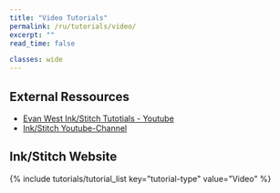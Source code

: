 ```yaml
---
title: "Video Tutorials"
permalink: /ru/tutorials/video/
excerpt: ""
read_time: false

classes: wide
---
```

## External Ressources

* [Evan West Ink/Stitch Tutotials - Youtube](https://www.youtube.com/playlist?list=PLMNtO24YQeCzjclRoMFO-fZFu4TrZUKs3)
* [Ink/Stitch Youtube-Channel](https://www.youtube.com/channel/UCJCDCFuT_xQoI55e10HRiRw)

## Ink/Stitch Website

{% include tutorials/tutorial_list key="tutorial-type" value="Video" %}
